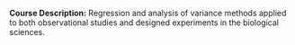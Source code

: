 **Course Description:** Regression and analysis of variance methods applied to both observational studies and designed experiments in the biological sciences.